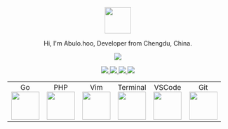 <div align="center">
<br>
  <br>
  <br>
    <img width="60" height="60" src="https://avatars3.githubusercontent.com/u/1535443?v=4" />
  <br>
  <p>Hi, I'm Abulo.hoo, Developer from Chengdu, China.</p>
  <p>
    <a href="https://wangchujiang.com/">
      <img src="https://github-readme-stats.vercel.app/api?username=abulo&show_icons=true&icon_color=805AD5&text_color=718096&bg_color=ffffff&hide_title=true&hide_border=true&hide=contribs,issues" />
    </a>
  </p>
  <a href="https://github.com/abulo/ratel">
    <img src="https://github-readme-stats.vercel.app/api/pin/?username=abulo&repo=ratel" />
  </a>
  <a href="https://github.com/abulo/Kernel">
    <img src="https://github-readme-stats.vercel.app/api/pin/?username=abulo&repo=Kernel" />
  </a>
  <a href="https://github.com/abulo/docker-golang">
    <img src="https://github-readme-stats.vercel.app/api/pin/?username=abulo&repo=docker-golang" />
  </a>
  <a href="https://github.com/abulo/docker-mysql">
    <img src="https://github-readme-stats.vercel.app/api/pin/?username=abulo&repo=docker-mysql" />
  </a>
</div>
<table align="center">
    <tbody>
        <tr valign="top">
            <td width="16.6%" align="center">
                <span>Go</span><br>
                <img height="64px" src="https://cdn.svgporn.com/logos/go.svg">
            </td>
            <td width="16.6%" align="center">
                <span>PHP</span><br>
                <img height="64px" src="https://cdn.svgporn.com/logos/php.svg">
            </td>
            <td width="16.6%" align="center">
                <span>Vim</span><br>
                <img height="64px" src="https://cdn.svgporn.com/logos/vim.svg">
            </td>
            <td width="16.6%" align="center">
                <span>Terminal</span><br>
                <img height="64px" src="https://cdn.svgporn.com/logos/terminal.svg">
            </td>
            <td width="16.6%" align="center">
                <span>VSCode</span><br>
                <img height="64px" src="https://cdn.svgporn.com/logos/visual-studio-code.svg">
            </td>
            <td width="16.6%" align="center">
                <span>Git</span><br>
                <img height="64px" src="https://cdn.svgporn.com/logos/git-icon.svg">
            </td>
        </tr>
    </tbody>
</table>
